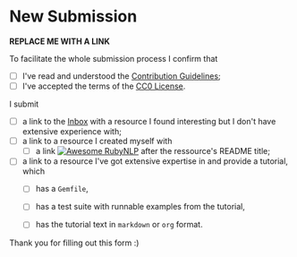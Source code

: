 # New Submission

**REPLACE ME WITH A LINK**

To facilitate the whole submission process I confirm that

- [ ] I've read and understood the [Contribution Guidelines](../CONTRIBUTING.md);
- [ ] I've accepted the terms of the [CC0 License](../LICENSE).

I submit

- [ ] a link to the [Inbox](../inbox.md) with a resource I found interesting
  but I don't have extensive experience with;
- [ ] a link to a resource I created myself with
  - [ ] a link [![Awesome RubyNLP](https://img.shields.io/badge/Awesome-RubyNLP-brightgreen.svg)](https://github.com/arbox/nlp-with-ruby) after the ressource's README title;
- [ ] a link to a resource I've got extensive expertise in and provide
  a tutorial, which
  - [ ] has a `Gemfile`,
  - [ ] has a test suite with runnable examples from the tutorial,
  - [ ] has the tutorial text in `markdown` or `org` format.


Thank you for filling out this form :)
